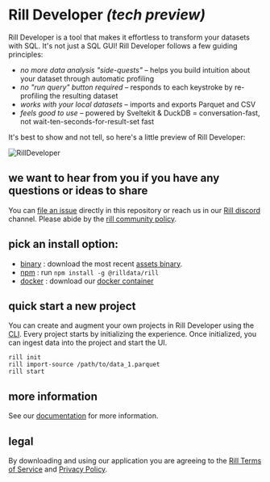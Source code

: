 # Rill Developer **_(tech preview)_**
Rill Developer is a tool that makes it effortless to transform your datasets with SQL. It's not just a SQL GUI! Rill Developer follows a few guiding principles:

- _no more data analysis "side-quests"_ – helps you build intuition about your dataset through automatic profiling
- _no "run query" button required_ – responds to each keystroke by re-profiling the resulting dataset
- _works with your local datasets_ – imports and exports Parquet and CSV
- _feels good to use_ – powered by Sveltekit & DuckDB = conversation-fast, not wait-ten-seconds-for-result-set fast

It's best to show and not tell, so here's a little preview of Rill Developer:

![RillDeveloper](https://user-images.githubusercontent.com/5587788/160640657-2b68a230-9dcb-4236-a6c8-df5263c33443.gif)

## we want to hear from you if you have any questions or ideas to share
You can [file an issue](https://github.com/rilldata/rill-developer/issues/new/choose) directly in this repository or reach us in our [Rill discord](https://bit.ly/3unvA05) channel. Please abide by the [rill community policy](https://github.com/rilldata/rill-developer/blob/main/COMMUNITY-POLICY.md).

## pick an install option:
- [binary](https://github.com/rilldata/rill-developer/blob/main/docs/install/binary.md) : download the most recent [assets binary](https://github.com/rilldata/rill-developer/releases).
- [npm](https://github.com/rilldata/rill-developer/blob/main/docs/install/npm.md) : run  `npm install -g @rilldata/rill`
- [docker](https://github.com/rilldata/rill-developer/blob/main/docs/install/docker.md) : download our [docker container](https://hub.docker.com/r/rilldata/rill-developer)

## quick start a new project
You can create and augment your own projects in Rill Developer using the [CLI](https://github.com/rilldata/rill-developer/blob/main/docs/cli.md). Every project starts by initializing the experience. Once initialized, you can ingest data into the project and start the UI.

```
rill init
rill import-source /path/to/data_1.parquet
rill start

```

## more information
See our [documentation]() for more information.

## legal
By downloading and using our application you are agreeing to the [Rill Terms of Service](https://www.rilldata.com/legal/tos) and [Privacy Policy](https://www.rilldata.com/legal/privacy).